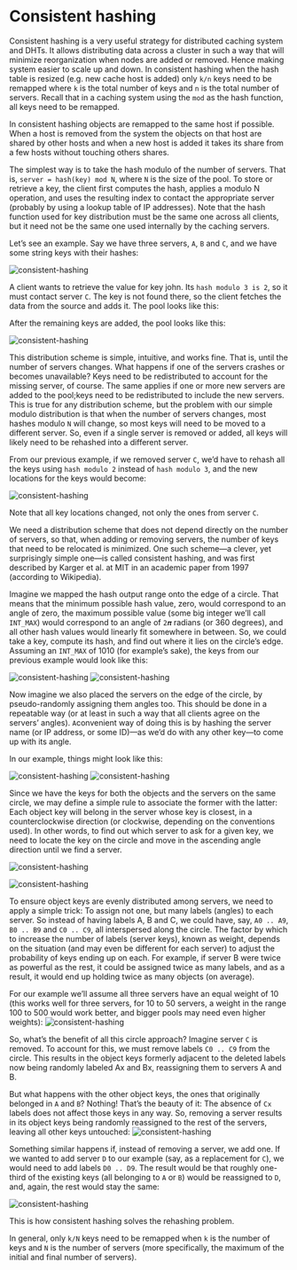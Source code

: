 # Consistent hashing #

Consistent hashing is a very useful strategy for distributed caching system and DHTs. It allows distributing data across a cluster in such a way that will minimize reorganization when nodes are added or removed. Hence making system easier to scale up and down.
In consistent hashing when the hash table is resized (e.g. new cache host is added) only `k/n` keys need to be remapped where `k` is the total number of keys and `n` is the total number of servers. Recall that in a caching system using the `mod` as the hash function, all keys need to be remapped.

In consistent hashing objects are remapped to the same host if possible. When a host is removed from the system the objects on that host are shared by other hosts and when a new host is added it takes its share from a few hosts without touching others shares.

The simplest way is to take the hash modulo of the number of servers. That is, `server = hash(key) mod N`, where `N` is the size of the pool. To store or retrieve a key, the client first computes the hash, applies a modulo N operation, and uses the resulting index to contact the appropriate server (probably by using a lookup table of IP addresses). Note that the hash function used for key distribution must be the same one across all clients, but it need not be the same one used internally by the caching servers.

Let’s see an example. Say we have three servers, `A`, `B` and `C`, and we have some string keys with their hashes:

![consistent-hashing](./assets/consistent-hashing.png)

A client wants to retrieve the value for key john. Its `hash modulo 3 is 2`, so it must contact server `C`. The key is not found there, so the client fetches the data from the source and adds it. The pool looks like this:

After the remaining keys are added, the pool looks like this:

![consistent-hashing](./assets/consistent-hashing-2.png)

This distribution scheme is simple, intuitive, and works fine. That is, until the number of servers changes. What happens if one of the servers crashes or becomes unavailable? Keys need to be redistributed to account for the missing server, of course. The same applies if one or more new servers are added to the pool;keys need to be redistributed to include the new servers. This is true for any distribution scheme, but the problem with our simple modulo distribution is that when the number of servers changes, most hashes modulo `N` will change, so most keys will need to be moved to a different server. So, even if a single server is removed or added, all keys will likely need to be rehashed into a different server.

From our previous example, if we removed server `C`, we’d have to rehash all the keys using `hash modulo 2` instead of `hash modulo 3`, and the new locations for the keys would become:

![consistent-hashing](./assets/consistent-hashing-3.png)

Note that all key locations changed, not only the ones from server `C`.

We need a distribution scheme that does not depend directly on the number of servers, so that, when adding or removing servers, the number of keys that need to be relocated is minimized. One such scheme—a clever, yet surprisingly simple one—is called consistent hashing, and was first described by Karger et al. at MIT in an academic paper from 1997 (according to Wikipedia).

Imagine we mapped the hash output range onto the edge of a circle. That means that the minimum possible hash value, zero, would correspond to an angle of zero, the maximum possible value (some big integer we’ll call `INT_MAX`) would correspond to an angle of `2𝝅` radians (or 360 degrees), and all other hash values would linearly fit somewhere in between. So, we could take a key, compute its hash, and find out where it lies on the circle’s edge. Assuming an `INT_MAX` of 1010 (for example’s sake), the keys from our previous example would look like this:

![consistent-hashing](./assets/consistent-hashing-4.png)
![consistent-hashing](./assets/consistent-hashing-5.png)

Now imagine we also placed the servers on the edge of the circle, by pseudo-randomly assigning them angles too. This should be done in a repeatable way (or at least in such a way that all clients agree on the servers’ angles). `A`convenient way of doing this is by hashing the server name (or IP address, or some ID)—as we’d do with any other key—to come up with its angle.

In our example, things might look like this:

![consistent-hashing](./assets/consistent-hashing-6.png)
![consistent-hashing](./assets/consistent-hashing-7.png)

Since we have the keys for both the objects and the servers on the same circle, we may define a simple rule to associate the former with the latter: Each object key will belong in the server whose key is closest, in a counterclockwise direction (or clockwise, depending on the conventions used). In other words, to find out which server to ask for a given key, we need to locate the key on the circle and move in the ascending angle direction until we find a server.

![consistent-hashing](./assets/consistent-hashing-8.png)

![consistent-hashing](./assets/consistent-hashing-9.png)

To ensure object keys are evenly distributed among servers, we need to apply a simple trick: To assign not one, but many labels (angles) to each server. So instead of having labels A, B and C, we could have, say, `A0 .. A9`, `B0 .. B9` and `C0 .. C9`, all interspersed along the circle. The factor by which to increase the number of labels (server keys), known as weight, depends on the situation (and may even be different for each server) to adjust the probability of keys ending up on each. For example, if server B were twice as powerful as the rest, it could be assigned twice as many labels, and as a result, it would end up holding twice as many objects (on average).

For our example we’ll assume all three servers have an equal weight of 10 (this works well for three servers, for 10 to 50 servers, a weight in the range 100 to 500 would work better, and bigger pools may need even higher weights):
![consistent-hashing](./assets/consistent-hashing-10.png)

So, what’s the benefit of all this circle approach? Imagine server `C` is removed. To account for this, we must remove labels `C0 .. C9` from the circle. This results in the object keys formerly adjacent to the deleted labels now being randomly labeled Ax and Bx, reassigning them to servers A and B.

But what happens with the other object keys, the ones that originally belonged in `A` and `B`? Nothing! That’s the beauty of it: The absence of `Cx` labels does not affect those keys in any way. So, removing a server results in its object keys being randomly reassigned to the rest of the servers, leaving all other keys untouched:
![consistent-hashing](./assets/consistent-hashing-11.png)

Something similar happens if, instead of removing a server, we add one. If we wanted to add server `D` to our example (say, as a replacement for `C`), we would need to add labels `D0 .. D9`. The result would be that roughly one-third of the existing keys (all belonging to `A` or `B`) would be reassigned to `D`, and, again, the rest would stay the same:

![consistent-hashing](./assets/consistent-hashing-12.png)

This is how consistent hashing solves the rehashing problem.

In general, only `k/N` keys need to be remapped when `k` is the number of keys and `N` is the number of servers (more specifically, the maximum of the initial and final number of servers).
